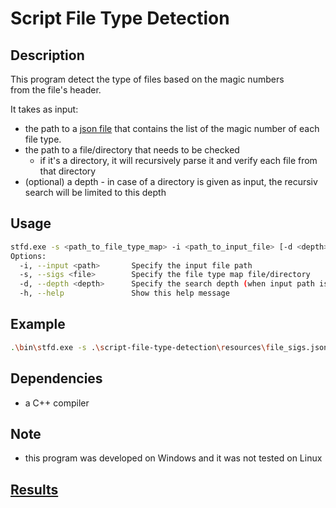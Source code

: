 # Script File Type Detection

## Description

This program detect the type of files based on the magic numbers  
from the file's header.

It takes as input:
-  the path to a [json file](https://www.garykessler.net/software/index.html#filesigs) that contains the list of the magic number of each file type.
- the path to a file/directory that needs to be checked
  - if it's a directory, it will recursively parse it and verify each file from that directory
- (optional) a depth - in case of a directory is given as input, the recursiv search will be limited to this depth

## Usage

```bash
stfd.exe -s <path_to_file_type_map> -i <path_to_input_file> [-d <depth>]
Options:
  -i, --input <path>       Specify the input file path
  -s, --sigs <file>        Specify the file type map file/directory
  -d, --depth <depth>      Specify the search depth (when input path is a directory)
  -h, --help               Show this help message
```

## Example

```bash
.\bin\stfd.exe -s .\script-file-type-detection\resources\file_sigs.json -i chapter1 -d 4
```

## Dependencies

- a C++ compiler

## Note

- this program was developed on Windows and it was not tested on Linux

## [Results](./results.md)

